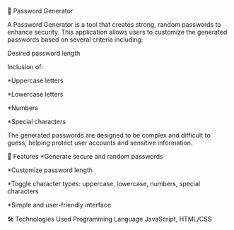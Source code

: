 🔐 Password Generator

A Password Generator is a tool that creates strong, random passwords to enhance security. This application allows users to customize the generated passwords based on several criteria including:

Desired password length

Inclusion of:

*Uppercase letters

*Lowercase letters

*Numbers

*Special characters

The generated passwords are designed to be complex and difficult to guess, helping protect user accounts and sensitive information.

🚀 Features
*Generate secure and random passwords

*Customize password length

*Toggle character types: uppercase, lowercase, numbers, special characters

*Simple and user-friendly interface

🛠️ Technologies Used
Programming Language JavaScript, HTML/CSS

